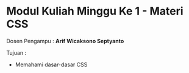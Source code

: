 # Modul Kuliah Minggu Ke 1 - Materi CSS
Dosen Pengampu : **Arif Wicaksono Septyanto**

Tujuan :
- Memahami dasar-dasar CSS